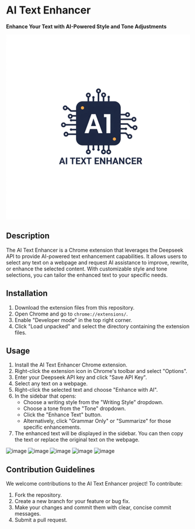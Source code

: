 # AI Text Enhancer

**Enhance Your Text with AI-Powered Style and Tone Adjustments**

![AI Text Enhancer Logo](assets/icons/icon16.png)

## Description

The AI Text Enhancer is a Chrome extension that leverages the Deepseek API to provide AI-powered text enhancement capabilities. It allows users to select any text on a webpage and request AI assistance to improve, rewrite, or enhance the selected content. With customizable style and tone selections, you can tailor the enhanced text to your specific needs.

## Installation

1.  Download the extension files from this repository.
2.  Open Chrome and go to `chrome://extensions/`.
3.  Enable "Developer mode" in the top right corner.
4.  Click "Load unpacked" and select the directory containing the extension files.

## Usage

1.  Install the AI Text Enhancer Chrome extension.
2.  Right-click the extension icon in Chrome's toolbar and select "Options".
3.  Enter your Deepseek API key and click "Save API Key".
4.  Select any text on a webpage.
5.  Right-click the selected text and choose "Enhance with AI".
6.  In the sidebar that opens:
    *   Choose a writing style from the "Writing Style" dropdown.
    *   Choose a tone from the "Tone" dropdown.
    *   Click the "Enhance Text" button.
    *   Alternatively, click "Grammar Only" or "Summarize" for those specific enhancements.
7.  The enhanced text will be displayed in the sidebar. You can then copy the text or replace the original text on the webpage.

![image](https://github.com/user-attachments/assets/1c0b1cf4-19ee-4b3b-a6ae-4cabfb65f7a8)
![image](https://github.com/user-attachments/assets/1cceb21d-1b70-433c-afbc-8548d3b4cb1e)
![image](https://github.com/user-attachments/assets/94d06cb8-dfd9-4b97-a913-367b98b97087)
![image](https://github.com/user-attachments/assets/c801f239-f9df-41b7-aafc-1fa6d8289065)
![image](https://github.com/user-attachments/assets/203463db-6d9b-480b-a3a4-8cf2f0aef54a)



## Contribution Guidelines

We welcome contributions to the AI Text Enhancer project! To contribute:

1.  Fork the repository.
2.  Create a new branch for your feature or bug fix.
3.  Make your changes and commit them with clear, concise commit messages.
4.  Submit a pull request.

